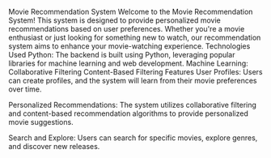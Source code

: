 Movie Recommendation System
Welcome to the Movie Recommendation System! This system is designed to provide personalized movie recommendations based on user preferences.
Whether you're a movie enthusiast or just looking for something new to watch, our recommendation system aims to enhance your movie-watching experience.
Technologies Used
Python: The backend is built using Python, leveraging popular libraries for machine learning and web development.
Machine Learning:
Collaborative Filtering
Content-Based Filtering
Features
User Profiles:
Users can create profiles, and the system will learn from their movie preferences over time.

Personalized Recommendations:
The system utilizes collaborative filtering and content-based recommendation algorithms to provide personalized movie suggestions.

Search and Explore:
Users can search for specific movies, explore genres, and discover new releases.
